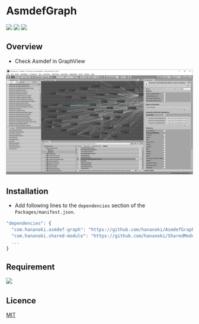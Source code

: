 # AsmdefGraph

![](https://img.shields.io/badge/dynamic/json.svg?uri=https://raw.githubusercontent.com/hananoki/AsmdefGraph/master/package.json&label=&query=$.version&prefix=v)
![](https://img.shields.io/badge/unity-2019.1%20or%20later-3BAF75.svg)
![](https://img.shields.io/badge/license-MIT-informational.svg)

## Overview
- Check Asmdef in GraphView

![](Documentation~/Preview.png)

## Installation
- Add following lines to the `dependencies` section of the `Packages/manifest.json`.
```js
"dependencies": {
  "com.hananoki.asmdef-graph": "https://github.com/hananoki/AsmdefGraph.git",
  "com.hananoki.shared-module": "https://github.com/hananoki/SharedModule.git",
  ...
}
```

## Requirement
[![](https://img.shields.io/badge/SharedModule-v1.12.0%20or%20later-blue.svg)](https://github.com/hananoki/SharedModule)

## Licence
[MIT](https://github.com/hananoki/AsmdefGraph/blob/master/LICENSE.md)